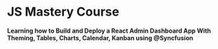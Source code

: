 # JS Mastery Course

**Learning how to Build and Deploy a React Admin Dashboard App With Theming, Tables, Charts, Calendar, Kanban using @Syncfusion**
